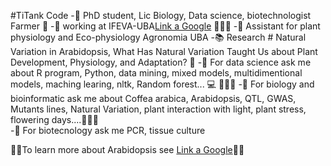 #TiTank Code
-🔭 PhD student, Lic Biology, Data science, biotechnologist  Farmer 👺
-🌱 working at IFEVA-UBA[Link a Google](http://www.ifeva.edu.ar/) 🌲🌲🌲
-🏫 Assistant for plant physiology and Eco-physiology Agronomia UBA
-📚 Research # Natural Variation in Arabidopsis, What Has Natural Variation Taught Us about Plant Development, Physiology, and Adaptation? 📑
-💬 For data science ask me about R program, Python, data mining, mixed models, multidimentional models, maching learing, nltk, Random forest... 💻 🦈🦈🦈
-💬 For biology and bioinformatic ask me about  Coffea arabica, Arabidopsis, QTL, GWAS, Mutants lines, Natural Variation, plant interaction with light, plant stress, flowering days....🦈🦈🦈   
-💬 For biotecnology ask me PCR, tissue culture 


👋👋To learn more about Arabidopsis see [Link a Google](https://www.arabidopsis.org/index.jsp)👋👋
<!--
**danielmatsusaka/danielmatsusaka** is a ✨ _special_ ✨ repository because its `README.md` (this file) appears on your GitHub profile.

Here are some ideas to get you started:

- 🔭 I’m  workicurrentlyng on ...
- 🌱 I’m currently learning ...
- 👯 I’m looking to collaborate on ...
- 🤔 I’m looking for help with ...
- 💬 Ask me about ...
- 📫 How to reach me: ...
- 😄 Pronouns: ...
- ⚡ Fun fact: ...
-->
